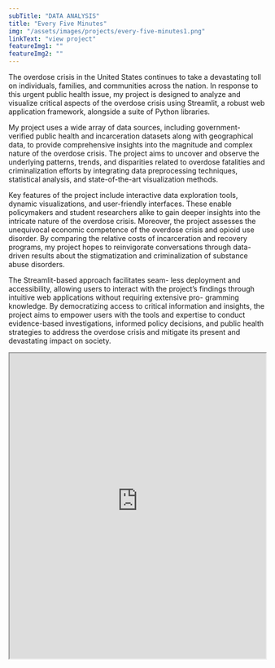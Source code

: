```yaml
---
subTitle: "DATA ANALYSIS" 
title: "Every Five Minutes"
img: "/assets/images/projects/every-five-minutes1.png"
linkText: "view project"
featureImg1: ""
featureImg2: ""
---
```

The overdose crisis in the United States continues to take a devastating toll on individuals, families, and communities across the nation. In response to this urgent public health issue, my project is designed to analyze and visualize critical aspects of the overdose crisis using Streamlit, a robust web application framework, alongside a suite of Python libraries. 

My project uses a wide array of data sources, including government-verified public health and incarceration datasets along with geographical data, to provide comprehensive insights into the magnitude and complex nature of the overdose crisis. The project aims to uncover and observe the underlying patterns, trends, and disparities related to overdose fatalities and criminalization efforts by integrating data preprocessing techniques, statistical analysis, and state-of-the-art visualization methods. 

Key features of the project include interactive data exploration tools, dynamic visualizations, and user-friendly interfaces. These enable policymakers and student researchers alike to gain deeper insights into the intricate nature of the overdose crisis. Moreover, the project assesses the unequivocal economic competence of the overdose crisis and opioid use disorder. By comparing the relative costs of incarceration and recovery programs, my project hopes to reinvigorate conversations through data-driven results about the stigmatization and criminalization of substance abuse disorders. 

The Streamlit-based approach facilitates seam- less deployment and accessibility, allowing users to interact with the project’s findings through intuitive web applications without requiring extensive pro- gramming knowledge. By democratizing access to critical information and insights, the project aims to empower users with the tools and expertise to conduct evidence-based investigations, informed policy decisions, and public health strategies to address the overdose crisis and mitigate its present and devastating impact on society.

<iframe src="https://every-five-minutes.streamlit.app/" title="Every Five Minites" width="100%" height="600px"></iframe>
